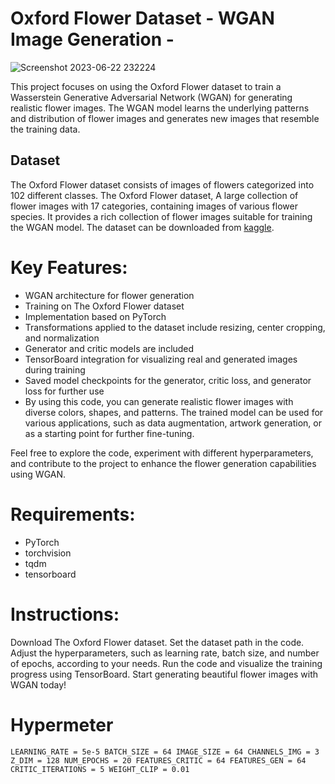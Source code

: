 # Oxford Flower Dataset - WGAN Image Generation - 


![Screenshot 2023-06-22 232224](https://github.com/sftSalman/FlowerGen-flowerGenerationWGAN/assets/33355278/1dfc7607-d969-405c-82ab-031709795843)

This project focuses on using the Oxford Flower dataset to train a Wasserstein Generative Adversarial Network (WGAN) for generating realistic flower images. The WGAN model learns the underlying patterns and distribution of flower images and generates new images that resemble the training data.

## Dataset

The Oxford Flower dataset consists of images of flowers categorized into 102 different classes. The Oxford Flower dataset, A large collection of flower images with 17 categories, containing images of various flower species. It provides a rich collection of flower images suitable for training the WGAN model. The dataset can be downloaded from [kaggle](https://www.kaggle.com/competitions/oxford-102-flower-pytorch/data).


# Key Features:

- WGAN architecture for flower generation
- Training on The Oxford Flower dataset
- Implementation based on PyTorch
- Transformations applied to the dataset include resizing, center cropping, and normalization
- Generator and critic models are included
- TensorBoard integration for visualizing real and generated images during training
- Saved model checkpoints for the generator, critic loss, and generator loss for further use
- By using this code, you can generate realistic flower images with diverse colors, shapes, and patterns. The trained model can be used for various applications, such as data augmentation, 
 artwork generation, or as a starting point for further fine-tuning.

Feel free to explore the code, experiment with different hyperparameters, and contribute to the project to enhance the flower generation capabilities using WGAN.


# Requirements:

- PyTorch
- torchvision
- tqdm
- tensorboard

# Instructions:

Download The Oxford Flower dataset.
Set the dataset path in the code.
Adjust the hyperparameters, such as learning rate, batch size, and number of epochs, according to your needs.
Run the code and visualize the training progress using TensorBoard.
Start generating beautiful flower images with WGAN today!


# Hypermeter 
`LEARNING_RATE = 5e-5
BATCH_SIZE = 64
IMAGE_SIZE = 64
CHANNELS_IMG = 3
Z_DIM = 128
NUM_EPOCHS = 20
FEATURES_CRITIC = 64
FEATURES_GEN = 64
CRITIC_ITERATIONS = 5
WEIGHT_CLIP = 0.01
`

